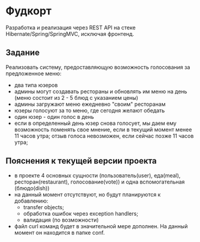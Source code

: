 # Фудкорт
Разработка и реализация через REST API на стеке Hibernate/Spring/SpringMVC, исключая фронтенд.
## Задание
Реализовать систему, предоставляющую возможность голосования за предложенное меню:
  - два типа юзеров
  - админы могут создавать рестораны и обновлять им меню на день (меню состоит из 2 - 5 блюд с указанием цены)
  - админы загружают меню ежедневно "своим" ресторанам
  - юзеры голосуют за то меню, где сегодня желают обедать
  - один юзер - один голос в день
  - если в определенный день юзер снова голосует,
      мы даем ему возможность поменять свое мнение, если в текущий момент менее 11 часов утра;
      отзыв голоса невозможен, если сейчас позже 11 часов утра;
## Пояснения к текущей версии проекта
  - в проекте 4 основных сущности (пользователь(user), еда(meal), ресторан(restaurant), голосование(vote)) и одна вспомогательная (блюдо(dish))
  - на данный момент отсутствуют, но будут планируются к добавлению:
      - transfer objects;
      - обработка ошибок через exception handlers;
      - валидация (по возможности)
  - файл curl команд будет в значительной мере дополнен. На данный момент он находится в папке conf.

